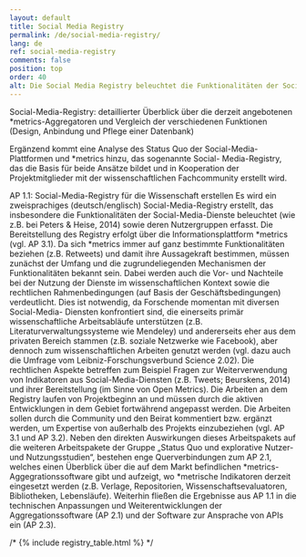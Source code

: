 ```yaml
---
layout: default
title: Social Media Registry
permalink: /de/social-media-registry/
lang: de
ref: social-media-registry
comments: false
position: top
order: 40
alt: Die Social Media Registry beleuchtet die Funktionalitäten der Social-Media-Dienste, deren Nutzergruppen und die Eignung der daraus resultierenden Metriken für die Vermessung der Wissenschaftskommunikation."
---
```





Social-Media-Registry: detaillierter Überblick über die derzeit angebotenen \*metrics-Aggregatoren und Vergleich der verschiedenen Funktionen (Design, Anbindung und Pflege einer Datenbank)

Ergänzend kommt eine
Analyse des Status Quo der Social-Media-Plattformen und *metrics hinzu, das sogenannte Social-
Media-Registry, das die Basis für beide Ansätze bildet und in Kooperation der Projektmitglieder mit der
wissenschaftlichen Fachcommunity erstellt wird.


AP 1.1: Social-Media-Registry für die Wissenschaft erstellen
Es wird ein zweisprachiges (deutsch/englisch) Social-Media-Registry erstellt, das insbesondere die
Funktionalitäten der Social-Media-Dienste beleuchtet (wie z.B. bei Peters & Heise, 2014) sowie deren
Nutzergruppen erfasst. Die Bereitstellung des Registry erfolgt über die Informationsplattform *metrics
(vgl. AP 3.1).
Da sich *metrics immer auf ganz bestimmte Funktionalitäten beziehen (z.B. Retweets) und damit ihre
Aussagekraft bestimmen, müssen zunächst der Umfang und die zugrundeliegenden Mechanismen der
Funktionalitäten bekannt sein. Dabei werden auch die Vor- und Nachteile bei der Nutzung der Dienste
im wissenschaftlichen Kontext sowie die rechtlichen Rahmenbedingungen (auf Basis der Geschäftsbedingungen)
verdeutlicht. Dies ist notwendig, da Forschende momentan mit diversen Social-Media-
Diensten konfrontiert sind, die einerseits primär wissenschaftliche Arbeitsabläufe unterstützen (z.B.
Literaturverwaltungssysteme wie Mendeley) und andererseits eher aus dem privaten Bereich stammen
(z.B. soziale Netzwerke wie Facebook), aber dennoch zum wissenschaftlichen Arbeiten genutzt werden
(vgl. dazu auch die Umfrage vom Leibniz-Forschungsverbund Science 2.02). Die rechtlichen Aspekte
betreffen zum Beispiel Fragen zur Weiterverwendung von Indikatoren aus Social-Media-Diensten (z.B.
Tweets; Beurskens, 2014) und ihrer Bereitstellung (im Sinne von Open Metrics).
Die Arbeiten an dem Registry laufen von Projektbeginn an und müssen durch die aktiven Entwicklungen
in dem Gebiet fortwährend angepasst werden. Die Arbeiten sollen durch die Community und den
Beirat kommentiert bzw. ergänzt werden, um Expertise von außerhalb des Projekts einzubeziehen (vgl.
AP 3.1 und AP 3.2). Neben den direkten Auswirkungen dieses Arbeitspakets auf die weiteren Arbeitspakete
der Gruppe „Status Quo und explorative Nutzer- und Nutzungsstudien“, bestehen enge Querverbindungen
zum AP 2.1, welches einen Überblick über die auf dem Markt befindlichen *metrics-
Aggegrationssoftware gibt und aufzeigt, wo *metrische Indikatoren derzeit eingesetzt werden (z.B. Verlage,
Repositorien, Wissenschaftsevaluatoren, Bibliotheken, Lebensläufe). Weiterhin fließen die Ergebnisse
aus AP 1.1 in die technischen Anpassungen und Weiterentwicklungen der Aggregationssoftware
(AP 2.1) und der Software zur Ansprache von APIs ein (AP 2.3).

/* {% include registry_table.html %} */
